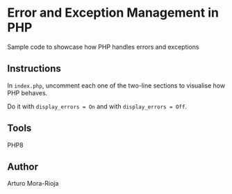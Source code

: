 # Error and Exception Management in PHP
Sample code to showcase how PHP handles errors and exceptions

## Instructions
In `index.php`, uncomment each one of the two-line sections to visualise how PHP behaves.

Do it with `display_errors = On` and with `display_errors = Off`.

## Tools
PHP8

## Author
Arturo Mora-Rioja